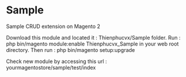 # Sample
Sample CRUD extension on Magento 2

Download this module and located it : Thienphucvx/Sample folder.
Run : php bin/magento module:enable Thienphucvx_Sample in your web root directory.
Then run : php bin/magento setup:upgrade

Check new module by accessing this url : yourmagentostore/sample/test/index

